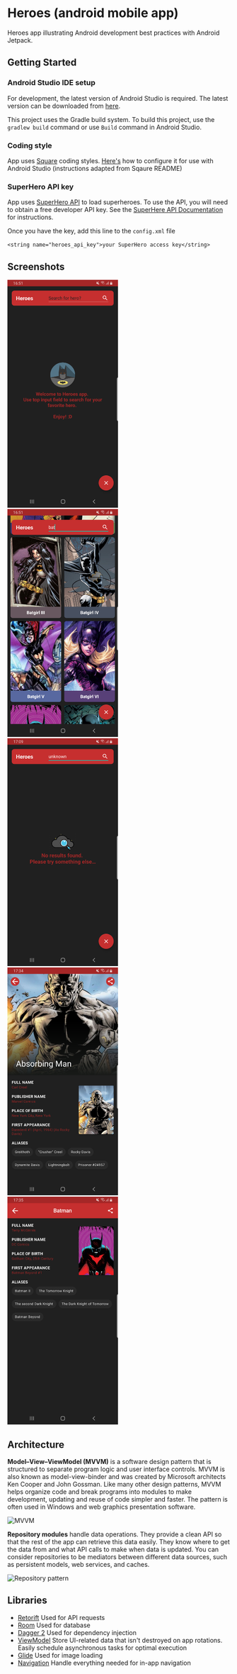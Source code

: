 Heroes (android mobile app)
=================

Heroes app illustrating Android development best practices with Android Jetpack.

Getting Started
---------------

### Android Studio IDE setup
For development, the latest version of Android Studio is required.
The latest version can be downloaded from [here](https://developer.android.com/studio/).

This project uses the Gradle build system.
To build this project, use the `gradlew build` command or use `Build` command in Android Studio.

### Coding style
App uses [Square](https://github.com/square/java-code-styles) coding styles.
[Here's](https://github.com/square/java-code-styles/blob/main/README.md) how to configure it for use with Android Studio (instructions adapted from Sqaure README)

### SuperHero API key
App uses [SuperHero API](https://superheroapi.com/) to load superheroes.
To use the API, you will need to obtain a free developer API key.
See the [SuperHere API Documentation](https://superheroapi.com/) for instructions.

Once you have the key, add this line to the `config.xml` file

```
<string name="heroes_api_key">your SuperHero access key</string>
```

Screenshots
-----------
<img src="screenshots/ss1.png" width="250" style="padding-right:10px"/><img src="screenshots/ss2.png" width="250" style="padding-right:10px"/><img src="screenshots/ss3.png" width="250" style="padding-right:10px"/>
<img src="screenshots/ss4.png" width="250" style="padding-right:10px"/><img src="screenshots/ss5.png" width="250" style="padding-right:10px"/>

Architecture
--------------
**Model–View–ViewModel (MVVM)** is a software design pattern that is structured to separate program logic and user interface controls. MVVM is also known as model-view-binder and was created by Microsoft architects Ken Cooper and John Gossman. Like many other design patterns, MVVM helps organize code and break programs into modules to make development, updating and reuse of code simpler and faster. The pattern is often used in Windows and web graphics presentation software.

![MVVM](https://upload.wikimedia.org/wikipedia/commons/8/87/MVVMPattern.png "Model–View–ViewModel")

**Repository modules** handle data operations. They provide a clean API so that the rest of the app can retrieve this data easily. They know where to get the data from and what API calls to make when data is updated. You can consider repositories to be mediators between different data sources, such as persistent models, web services, and caches.

![Repository pattern](https://miro.medium.com/max/981/1*5kNXJ7aFSGJvuh4r4egpTg.png "Repository pattern")

Libraries
--------------
* [Retorift](https://github.com/square/retrofit) Used for API requests
* [Room](https://developer.android.com/topic/libraries/architecture/room) Used for database
* [Dagger 2](https://github.com/google/dagger) Used for dependency injection
* [ViewModel](https://www.google.com/aclk?sa=l&ai=DChcSEwjF_9mdi9rsAhWFGHsKHfBeCUMYABAAGgJsZQ&sig=AOD64_3JpFaMS2BFPlkU6waX4Jkw3UVD1g&q&adurl&ved=2ahUKEwil39Cdi9rsAhUK_CoKHaWPDa8Q0Qx6BAgwEAE) Store UI-related data that isn't destroyed on app rotations. Easily schedule asynchronous tasks for optimal execution
* [Glide](https://github.com/bumptech/glide) Used for image loading
* [Navigation](https://developer.android.com/guide/navigation/navigation-getting-started) Handle everything needed for in-app navigation

